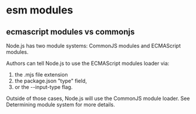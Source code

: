# esm modules

## ecmascript modules vs commonjs

Node.js has two module systems: CommonJS modules and ECMAScript modules.

Authors can tell Node.js to use the ECMAScript modules loader via:

1. the .mjs file extension
2. the package.json "type" field, 
3. or the --input-type flag. 

Outside of those cases, Node.js will use the CommonJS module loader. See Determining module system for more details.